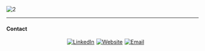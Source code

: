 
![2](https://github.com/user-attachments/assets/425bc505-6c7c-44a3-8142-31325154a94d)



---

#### Contact
<!--
![linkedin](https://github.com/user-attachments/assets/7a84fc32-88fd-4f17-8744-f1f98714bb75)
![website](https://github.com/user-attachments/assets/22798ee3-ce83-4e68-aef9-890efe8eb2c5)
![email](https://github.com/user-attachments/assets/5e5b6197-159c-4f4d-8cf3-a055cde224dd)



-->

<div
    style="
      display: flex;
      gap: 5px;
      flex-wrap: wrap;
      justify-content: center;
      align-content: center;
      margin-left: 16px;
    "
  >
    <a href="https://www.linkedin.com/in/anderson-rodrigo-pozzi-a06246186/"
      ><img 
        src="https://github.com/user-attachments/assets/7a84fc32-88fd-4f17-8744-f1f98714bb75"
        alt="LinkedIn"
    /></a>
    <a href="https://adeveloper.com.br"
      ><img
        src="https://github.com/user-attachments/assets/22798ee3-ce83-4e68-aef9-890efe8eb2c5"
        alt="Website"
    /></a>
    <a href="mailto:eanderea2@proton.me"
      ><img
        src="https://github.com/user-attachments/assets/5e5b6197-159c-4f4d-8cf3-a055cde224dd"
        alt="Email"
    /></a>
  </div>


  

<!-- <picture>
  <source media="(prefers-color-scheme: dark)" srcset="dist/github-snake-dark.svg" />
  <source media="(prefers-color-scheme: light)" srcset="dist/github-snake.svg" />
  <img alt="github-snake" src="dist/github-snake.svg" />
</picture> -->

<!--<div
    style="
      display: flex;
      gap: 5px;
      flex-wrap: wrap;
      justify-content: center;
      align-content: center;
    "
  >
    <a href="https://www.linkedin.com/in/anderson-rodrigo-pozzi-a06246186/"
      ><img 
        src="https://img.shields.io/badge/LinkedIn-0077B5?style=for-the-badge&logo=linkedin&logoColor=white"
        alt="LinkedIn"
    /></a>
    <a href="https://adeveloper.com.br"
      ><img
        src="https://img.shields.io/badge/website-000000?style=for-the-badge&logo=About.me&logoColor=white"
        alt="Website"
    /></a>
    <a href="mailto:eanderea1@protonmail.com"
      ><img
        src="https://img.shields.io/badge/Email-D14836?style=for-the-badge&logo=microsoftoutlook&logoColor=white"
        alt="Email"
    /></a>
  </div>-->




